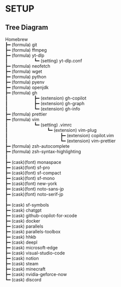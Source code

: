 # SETUP

## Tree Diagram

Homebrew<br>
 ┣━ (formula) git<br>
 ┣━ (formula) ffmpeg<br>
 ┣━ (formula) yt-dlp<br>
 ┃&ensp;&ensp;&ensp;&ensp;&ensp;&ensp;&ensp;&ensp;&ensp;&ensp;&ensp;&ensp;┗━ (setting) yt-dlp.conf<br>
 ┣━ (formula) neofetch<br>
 ┣━ (formula) wget<br>
 ┣━ (formula) python<br>
 ┣━ (formula) pyenv<br>
 ┣━ (formula) openjdk<br>
 ┣━ (formula) gh<br>
 ┃&ensp;&ensp;&ensp;&ensp;&ensp;&ensp;&ensp;&ensp;&ensp;&ensp;&ensp;&ensp;┣━ (extension) gh-copilot<br>
 ┃&ensp;&ensp;&ensp;&ensp;&ensp;&ensp;&ensp;&ensp;&ensp;&ensp;&ensp;&ensp;┣━ (extension) gh-graph<br>
 ┃&ensp;&ensp;&ensp;&ensp;&ensp;&ensp;&ensp;&ensp;&ensp;&ensp;&ensp;&ensp;┗━ (extension) gh-info<br>
 ┣━ (formula) prettier<br>
 ┣━ (formula) vim<br>
 ┃&ensp;&ensp;&ensp;&ensp;&ensp;&ensp;&ensp;&ensp;&ensp;&ensp;&ensp;&ensp;┗━ (setting) .vimrc<br>
 ┃&ensp;&ensp;&ensp;&ensp;&ensp;&ensp;&ensp;&ensp;&ensp;&ensp;&ensp;&ensp;&ensp;&ensp;&ensp;&ensp;&ensp;&ensp;┗━ (extension) vim-plug<br>
 ┃&ensp;&ensp;&ensp;&ensp;&ensp;&ensp;&ensp;&ensp;&ensp;&ensp;&ensp;&ensp;&ensp;&ensp;&ensp;&ensp;&ensp;&ensp;&ensp;&ensp;&ensp;&ensp;&ensp;&ensp;┣━ (extension) copilot.vim<br>
 ┃&ensp;&ensp;&ensp;&ensp;&ensp;&ensp;&ensp;&ensp;&ensp;&ensp;&ensp;&ensp;&ensp;&ensp;&ensp;&ensp;&ensp;&ensp;&ensp;&ensp;&ensp;&ensp;&ensp;&ensp;┗━ (extension) vim-prettier<br>
 ┣━ (formula) zsh-autocomplete<br>
 ┣━ (formula) zsh-syntax-highlighting<br>
 ┃<br>
 ┣━ (cask)(font) monaspace<br>
 ┣━ (cask)(font) sf-pro<br>
 ┣━ (cask)(font) sf-compact<br>
 ┣━ (cask)(font) sf-mono<br>
 ┣━ (cask)(font) new-york<br>
 ┣━ (cask)(font) noto-sans-jp<br>
 ┣━ (cask)(font) noto-serif-jp<br>
 ┃<br>
 ┣━ (cask) sf-symbols<br>
 ┣━ (cask) chatgpt<br>
 ┣━ (cask) github-copilot-for-xcode<br>
 ┣━ (cask) docker<br>
 ┣━ (cask) parallels<br>
 ┣━ (cask) parallels-toolbox<br>
 ┣━ (cask) hhkb<br>
 ┣━ (cask) deepl<br>
 ┣━ (cask) microsoft-edge<br>
 ┣━ (cask) visual-studio-code<br>
 ┣━ (cask) notion<br>
 ┣━ (cask) steam<br>
 ┣━ (cask) minecraft<br>
 ┣━ (cask) nvidia-geforce-now<br>
 ┗━ (cask) discord<br>
